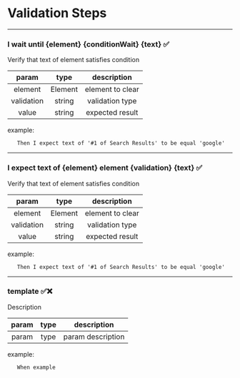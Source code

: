 # Validation Steps

---
### I wait until {element} {conditionWait} {text} &#9989;

Verify that text of element satisfies condition

|   param    |  type   |    description     |
|:----------:|:-------:|:------------------:|
|  element   | Element |  element to clear  |
| validation | string  |  validation type   |
|   value    | string  |  expected result   |

example:
```gherkin
   Then I expect text of '#1 of Search Results' to be equal 'google'
```
---
### I expect text of {element} element {validation} {text} &#9989;

Verify that text of element satisfies condition

|   param    |  type   |    description     |
|:----------:|:-------:|:------------------:|
|  element   | Element |  element to clear  |
| validation | string  |  validation type   |
|   value    | string  |  expected result   |

example:
```gherkin
   Then I expect text of '#1 of Search Results' to be equal 'google'
```
---
### template &#9989;&#10060;

Description

| param | type |    description    |
|:-----:|:----:|:-----------------:|
| param | type | param description |
example:
```gherkin
   When example
```
